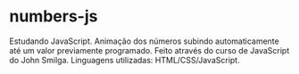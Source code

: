 # numbers-js
Estudando JavaScript. Animação dos números subindo automaticamente até um valor previamente programado. Feito através do curso de JavaScript do John Smilga. Linguagens utilizadas: HTML/CSS/JavaScript.
